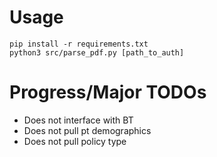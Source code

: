 # Usage
`pip install -r requirements.txt`\
`python3 src/parse_pdf.py [path_to_auth]`
# Progress/Major TODOs
- Does not interface with BT
- Does not pull pt demographics
- Does not pull policy type
